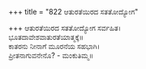 +++
title = "822 ಆತುರತೆಯಿರದ ಸತತೋದ್ಯೋಗ"

+++
ಆತುರತೆಯಿರದ ಸತತೋದ್ಯೋಗ ಸರ್ವಹಿತ।  
ಭೂತದಾವೇಶವಾತುರತೆಯಾತ್ಮಕ್ಕೆ॥  
ಕಾತರನು ನೀನಾಗೆ ಮೂರನೆಯ ಸಹಭಾಗಿ।  
ಪ್ರೀತನಾಗುವನೇನೊ? - ಮಂಕುತಿಮ್ಮ॥  
